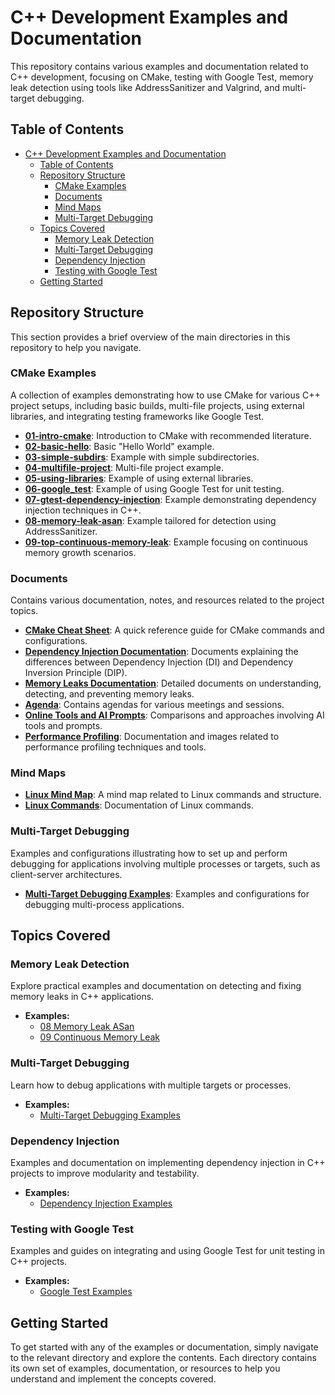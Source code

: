 # C++ Development Examples and Documentation

This repository contains various examples and documentation related to C++ development, focusing on CMake, testing with Google Test, memory leak detection using tools like AddressSanitizer and Valgrind, and multi-target debugging.

## Table of Contents

- [C++ Development Examples and Documentation](#c-development-examples-and-documentation)
  - [Table of Contents](#table-of-contents)
  - [Repository Structure](#repository-structure)
    - [CMake Examples](#cmake-examples)
    - [Documents](#documents)
    - [Mind Maps](#mind-maps)
    - [Multi-Target Debugging](#multi-target-debugging)
  - [Topics Covered](#topics-covered)
    - [Memory Leak Detection](#memory-leak-detection)
    - [Multi-Target Debugging](#multi-target-debugging-1)
    - [Dependency Injection](#dependency-injection)
    - [Testing with Google Test](#testing-with-google-test)
  - [Getting Started](#getting-started)

## Repository Structure

This section provides a brief overview of the main directories in this repository to help you navigate.

### CMake Examples

A collection of examples demonstrating how to use CMake for various C++ project setups, including basic builds, multi-file projects, using external libraries, and integrating testing frameworks like Google Test.

- **[01-intro-cmake](cmake-examples/01-intro-cmake)**: Introduction to CMake with recommended literature.
- **[02-basic-hello](cmake-examples/02-basic-hello)**: Basic "Hello World" example.
- **[03-simple-subdirs](cmake-examples/03-simple-subdirs)**: Example with simple subdirectories.
- **[04-multifile-project](cmake-examples/04-multifile-project)**: Multi-file project example.
- **[05-using-libraries](cmake-examples/05-using-libraries)**: Example of using external libraries.
- **[06-google_test](cmake-examples/06-google_test)**: Example of using Google Test for unit testing.
- **[07-gtest-dependency-injection](cmake-examples/07-gtest-dependency-injection)**: Example demonstrating dependency injection techniques in C++.
- **[08-memory-leak-asan](cmake-examples/08-memory-leak-asan)**: Example tailored for detection using AddressSanitizer.
- **[09-top-continuous-memory-leak](cmake-examples/09-top-continuous-memory-leak)**: Example focusing on continuous memory growth scenarios.

### Documents

Contains various documentation, notes, and resources related to the project topics.

- **[CMake Cheat Sheet](documents/2025/cmake_cheat_sheet.md)**: A quick reference guide for CMake commands and configurations.
- **[Dependency Injection Documentation](documents/2025/07_deps_interface_injection)**: Documents explaining the differences between Dependency Injection (DI) and Dependency Inversion Principle (DIP).
- **[Memory Leaks Documentation](documents/2025/08_09_memory_leaks)**: Detailed documents on understanding, detecting, and preventing memory leaks.
- **[Agenda](documents/2025/agenda)**: Contains agendas for various meetings and sessions.
- **[Online Tools and AI Prompts](documents/2025/online_tools_ai_promts)**: Comparisons and approaches involving AI tools and prompts.
- **[Performance Profiling](documents/2025/performance_profiling)**: Documentation and images related to performance profiling techniques and tools.

### Mind Maps

- **[Linux Mind Map](documents/mindmaps/linux/linux.jpg)**: A mind map related to Linux commands and structure.
- **[Linux Commands](documents/mindmaps/linux/linux_commands.md)**: Documentation of Linux commands.

### Multi-Target Debugging

Examples and configurations illustrating how to set up and perform debugging for applications involving multiple processes or targets, such as client-server architectures.

- **[Multi-Target Debugging Examples](multi-target-debugging)**: Examples and configurations for debugging multi-process applications.

## Topics Covered

### Memory Leak Detection

Explore practical examples and documentation on detecting and fixing memory leaks in C++ applications.

- **Examples:**
  - [08 Memory Leak ASan](cmake-examples/08-memory-leak-asan)
  - [09 Continuous Memory Leak](cmake-examples/09-top-continuous-memory-leak)

### Multi-Target Debugging

Learn how to debug applications with multiple targets or processes.

- **Examples:**
  - [Multi-Target Debugging Examples](multi-target-debugging)

### Dependency Injection

Examples and documentation on implementing dependency injection in C++ projects to improve modularity and testability.

- **Examples:**
  - [Dependency Injection Examples](cmake-examples/07-gtest-dependency-injection)

### Testing with Google Test

Examples and guides on integrating and using Google Test for unit testing in C++ projects.

- **Examples:**
  - [Google Test Examples](cmake-examples/06-google_test)

## Getting Started

To get started with any of the examples or documentation, simply navigate to the relevant directory and explore the contents. Each directory contains its own set of examples, documentation, or resources to help you understand and implement the concepts covered.
